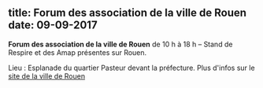 title: Forum des association de la ville de Rouen
    date: 09-09-2017
---

**Forum des association de la ville de Rouen** de 10 h à 18 h – Stand de Respire et des Amap présentes sur Rouen. 

Lieu : Esplanade du quartier Pasteur devant la préfecture. Plus d'infos sur le [site de la ville de Rouen](https://www.rouen.fr/forum-alasso)


